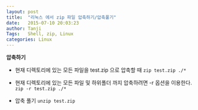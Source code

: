 ```yaml
---
layout: post
title:  "리눅스 에서 zip 파일 압축하기/압축풀기"
date:   2015-07-10 20:03:23
author: Tanji
Tags:   Shell, zip, Linux
categories: Linux
---
```


**압축하기**
<br>

- 현재 디렉토리에 있는 모든 파일을 test.zip 으로 압축할 때
    `zip test.zip ./*` <br>    
    
- 현재 디렉토리에 있는 모든 파일 및 하위폴더 까지 압축하려면 -r 옵션을 이용한다.
    `zip -r test.zip ./*`<br>

- 압축 풀기
    `unzip test.zip`<br>
    

